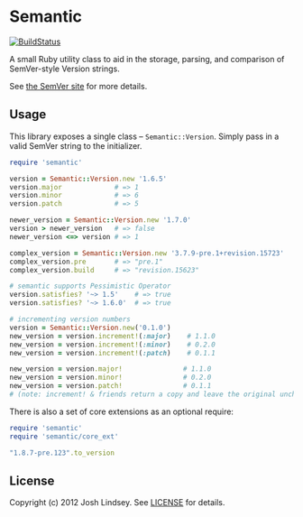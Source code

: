 Semantic
========
[![BuildStatus](https://travis-ci.org/jlindsey/semantic.svg?branch=master)](https://travis-ci.org/jlindsey/semantic)

A small Ruby utility class to aid in the storage, parsing, and comparison of SemVer-style Version strings.

See [the SemVer site](http://semver.org) for more details.

Usage
-----

This library exposes a single class – `Semantic::Version`. Simply pass in a valid SemVer string to
the initializer.

```ruby
require 'semantic'

version = Semantic::Version.new '1.6.5'
version.major             # => 1
version.minor             # => 6
version.patch             # => 5

newer_version = Semantic::Version.new '1.7.0'
version > newer_version   # => false
newer_version <=> version # => 1

complex_version = Semantic::Version.new '3.7.9-pre.1+revision.15723'
complex_version.pre       # => "pre.1"
complex_version.build     # => "revision.15623"

# semantic supports Pessimistic Operator
version.satisfies? '~> 1.5'    # => true
version.satisfies? '~> 1.6.0'  # => true

# incrementing version numbers
version = Semantic::Version.new('0.1.0')
new_version = version.increment!(:major)    # 1.1.0
new_version = version.increment!(:minor)    # 0.2.0
new_version = version.increment!(:patch)    # 0.1.1

new_version = version.major!               # 1.1.0
new_version = version.minor!               # 0.2.0
new_version = version.patch!               # 0.1.1
# (note: increment! & friends return a copy and leave the original unchanged)
```

There is also a set of core extensions as an optional require:

```ruby
require 'semantic'
require 'semantic/core_ext'

"1.8.7-pre.123".to_version
```

License
-------
Copyright (c) 2012 Josh Lindsey. See [LICENSE](LICENSE) for details.

